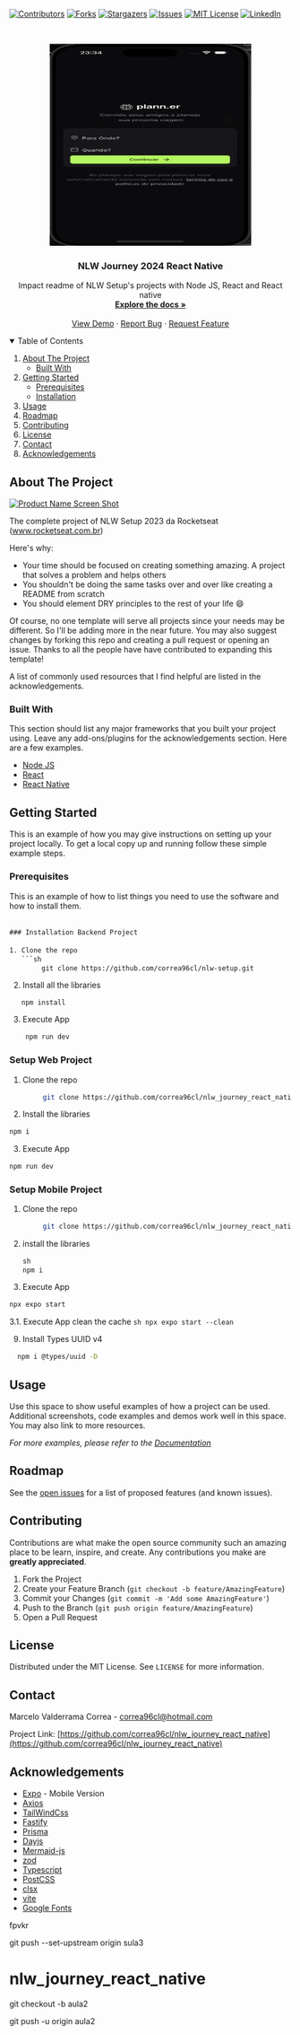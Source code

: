 <!--
*** Thanks for checking out the Best-README-Template. If you have a suggestion
*** that would make this better, please fork the repo and create a pull request
*** or simply open an issue with the tag "enhancement".
*** Thanks again! Now go create something AMAZING! :D
-->



<!-- PROJECT SHIELDS -->
<!--
*** I'm using markdown "reference style" links for readability.
*** Reference links are enclosed in brackets [ ] instead of parentheses ( ).
*** See the bottom of this document for the declaration of the reference variables
*** for contributors-url, forks-url, etc. This is an optional, concise syntax you may use.
*** https://www.markdownguide.org/basic-syntax/#reference-style-links
-->
[![Contributors][contributors-shield]][contributors-url]
[![Forks][forks-shield]][forks-url]
[![Stargazers][stars-shield]][stars-url]
[![Issues][issues-shield]][issues-url]
[![MIT License][license-shield]][license-url]
[![LinkedIn][linkedin-shield]][linkedin-url]



<!-- PROJECT LOGO -->
<br />
<p align="center">
  <a href="https://github.com/correa96cl/nlw_journey_react_native">
    <img src="image/logo.png" alt="Logo" width="360" height="360">
  </a>

  <h3 align="center">NLW Journey 2024 React Native</h3>

  <p align="center">
    Impact readme of NLW Setup's projects with Node JS, React and React native
        <br />
    <a href="https://github.com/correa96cl/nlw_journey_react_native"><strong>Explore the docs »</strong></a>
    <br />
    <br />
    <a href="https://github.com/correa96cl/nlw_journey_react_native">View Demo</a>
    ·
    <a href="https://github.com/correa96cl/nlw_journey_react_native/issues">Report Bug</a>
    ·
    <a href="https://github.com/correa96cl/nlw_journey_react_native/issues">Request Feature</a>
  </p>
</p>



<!-- TABLE OF CONTENTS -->
<details open="open">
  <summary>Table of Contents</summary>
  <ol>
    <li>
      <a href="#about-the-project">About The Project</a>
      <ul>
        <li><a href="#built-with">Built With</a></li>
      </ul>
    </li>
    <li>
      <a href="#getting-started">Getting Started</a>
      <ul>
        <li><a href="#prerequisites">Prerequisites</a></li>
        <li><a href="#installation">Installation</a></li>
      </ul>
    </li>
    <li><a href="#usage">Usage</a></li>
    <li><a href="#roadmap">Roadmap</a></li>
    <li><a href="#contributing">Contributing</a></li>
    <li><a href="#license">License</a></li>
    <li><a href="#contact">Contact</a></li>
    <li><a href="#acknowledgements">Acknowledgements</a></li>
  </ol>
</details>



<!-- ABOUT THE PROJECT -->
## About The Project

[![Product Name Screen Shot][product-screenshot]](https://example.com)

The complete project of NLW Setup 2023 da Rocketseat (www.rocketseat.com.br)

Here's why:
* Your time should be focused on creating something amazing. A project that solves a problem and helps others
* You shouldn't be doing the same tasks over and over like creating a README from scratch
* You should element DRY principles to the rest of your life :smile:

Of course, no one template will serve all projects since your needs may be different. So I'll be adding more in the near future. You may also suggest changes by forking this repo and creating a pull request or opening an issue. Thanks to all the people have have contributed to expanding this template!

A list of commonly used resources that I find helpful are listed in the acknowledgements.

### Built With

This section should list any major frameworks that you built your project using. Leave any add-ons/plugins for the acknowledgements section. Here are a few examples.
* [Node JS](https://nodejs.org/es/)
* [React](https://reactjs.org)
* [React Native](https://reactnative.dev)



<!-- GETTING STARTED -->
## Getting Started

This is an example of how you may give instructions on setting up your project locally.
To get a local copy up and running follow these simple example steps.

### Prerequisites

This is an example of how to list things you need to use the software and how to install them.

```

### Installation Backend Project

1. Clone the repo
   ```sh
        git clone https://github.com/correa96cl/nlw-setup.git
   ```
2. Install all the libraries
```sh
   npm install
``` 
3. Execute App
```sh
    npm run dev
```

### Setup Web Project

1. Clone the repo
   ```sh
        git clone https://github.com/correa96cl/nlw_journey_react_native.git
   ```
2. Install the libraries
  ```sh
  npm i
  ```
3. Execute App
  ```sh
  npm run dev
  ```

### Setup Mobile Project

1. Clone the repo
   ```sh
        git clone https://github.com/correa96cl/nlw_journey_react_native.git
   ```

2. install the libraries
    ```
    sh
    npm i
    ```

3. Execute App
  ```sh
  npx expo start
  ```

3.1. Execute App clean the cache
    ```
    sh
    npx expo start --clean
    ```

9. Install Types UUID v4
  ```sh
    npm i @types/uuid -D
  ```





<!-- USAGE EXAMPLES -->
## Usage

Use this space to show useful examples of how a project can be used. Additional screenshots, code examples and demos work well in this space. You may also link to more resources.

_For more examples, please refer to the [Documentation](https://example.com)_



<!-- ROADMAP -->
## Roadmap

See the [open issues](https://github.com/correa96cl/nlw_journey_react_native/issues) for a list of proposed features (and known issues).



<!-- CONTRIBUTING -->
## Contributing

Contributions are what make the open source community such an amazing place to be learn, inspire, and create. Any contributions you make are **greatly appreciated**.

1. Fork the Project
2. Create your Feature Branch (`git checkout -b feature/AmazingFeature`)
3. Commit your Changes (`git commit -m 'Add some AmazingFeature'`)
4. Push to the Branch (`git push origin feature/AmazingFeature`)
5. Open a Pull Request



<!-- LICENSE -->
## License

Distributed under the MIT License. See `LICENSE` for more information.



<!-- CONTACT -->
## Contact

Marcelo Valderrama Correa - correa96cl@hotmail.com

Project Link: [https://github.com/correa96cl/nlw_journey_react_native](https://github.com/correa96cl/nlw_journey_react_native)



<!-- ACKNOWLEDGEMENTS -->
## Acknowledgements
* [Expo](https://expo.dev) - Mobile Version
* [Axios](https://axios-http.com)
* [TailWindCss](https://tailwindcss.com)
* [Fastify](https://www.fastify.io)
* [Prisma](https://www.prisma.io/react-server-components)
* [Dayjs](https://day.js.org)
* [Mermaid-js](https://mermaid.js.org)
* [zod](https://zod.dev)
* [Typescript](https://www.typescriptlang.org)
* [PostCSS](https://postcss.org)
* [clsx](https://www.npmjs.com/package/clsx)
* [vite](https://vitejs.dev)
* [Google Fonts](https://fonts.google.com)



fpvkr


<!-- MARKDOWN LINKS & IMAGES -->
<!-- https://www.markdownguide.org/basic-syntax/#reference-style-links -->
[contributors-shield]: https://img.shields.io/github/contributors/othneildrew/Best-README-Template.svg?style=for-the-badge
[contributors-url]: https://github.com/correa96cl/nlw-setup/graphs/contributors
[forks-shield]: https://img.shields.io/github/forks/othneildrew/Best-README-Template.svg?style=for-the-badge
[forks-url]: https://github.com/correa96cl/nlw-setup/network/members
[stars-shield]: https://img.shields.io/github/stars/othneildrew/Best-README-Template.svg?style=for-the-badge
[stars-url]: https://github.com/correa96cl/nlw-setup/stargazers
[issues-shield]: https://img.shields.io/github/issues/othneildrew/Best-README-Template.svg?style=for-the-badge
[issues-url]: https://github.com/correa96cl/nlw-setup/issues
[license-shield]: https://img.shields.io/github/license/othneildrew/Best-README-Template.svg?style=for-the-badge
[license-url]: https://github.com/correa96cl/nlw-setup/blob/master/LICENSE.txt
[linkedin-shield]: https://img.shields.io/badge/-LinkedIn-black.svg?style=for-the-badge&logo=linkedin&colorB=555
[linkedin-url]: https://linkedin.com/in/correa96cl
[product-screenshot]: image/logoApp.png



git push --set-upstream origin sula3

# nlw_journey_react_native


git checkout -b aula2

git push -u origin aula2